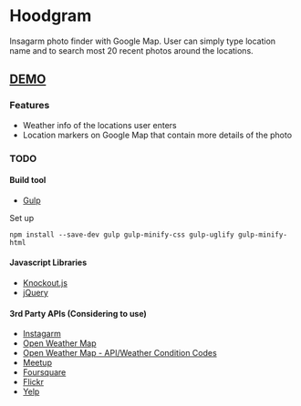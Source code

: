 # Hoodgram

Insagarm photo finder with Google Map. User can simply type location name and to search most 20 recent photos around the locations.

## [DEMO]()

### Features
- Weather info of the locations user enters
- Location markers on Google Map that contain more details of the photo

### TODO


#### Build tool
- [Gulp](https://github.com/gulpjs/gulp/blob/master/docs/README.md)

Set up
```
npm install --save-dev gulp gulp-minify-css gulp-uglify gulp-minify-html
```
#### Javascript Libraries
- [Knockout.js](http://knockoutjs.com/)
- [jQuery](http://api.jquery.com/)

#### 3rd Party APIs (Considering to use)
- [Instagarm](https://instagram.com/developer/?hl=en)
- [Open Weather Map](http://openweathermap.org/api)
- [Open Weather Map - API/Weather Condition Codes](http://openweathermap.org/wiki/API/Weather_Condition_Codes)
- [Meetup](http://www.meetup.com/meetup_api/)
- [Foursquare](https://developer.foursquare.com/start)
- [Flickr](https://www.flickr.com/services/api/)
- [Yelp](https://www.yelp.ca/developers)

